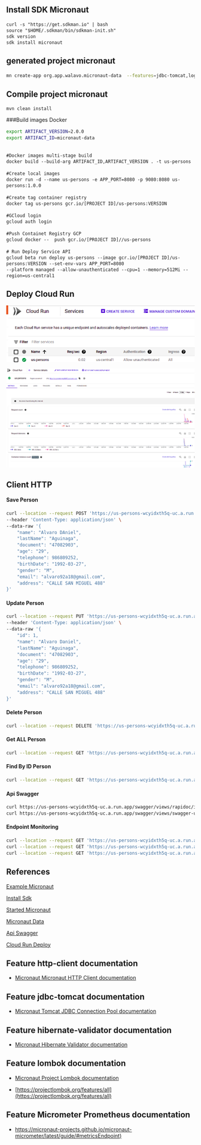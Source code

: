 
## Install SDK Micronaut


```shell script
curl -s "https://get.sdkman.io" | bash
source "$HOME/.sdkman/bin/sdkman-init.sh"
sdk version
sdk install micronaut
```

## generated project micronaut

```bash
mn create-app org.app.walavo.micronaut-data  --features=jdbc-tomcat,logback,h2,data-jpa,hibernate-validator,lombok --lang=java  --build=maven
```

## Compile project micronaut

```maven
mvn clean install
```

###Build images Docker

```bash
export ARTIFACT_VERSION=2.0.0
export ARTIFACT_ID=micronaut-data
```

```docker

#Docker images multi-stage build
docker build --build-arg ARTIFACT_ID,ARTIFACT_VERSION . -t us-persons

#Create local images 
docker run -d --name us-persons -e APP_PORT=8080 -p 9080:8080 us-persons:1.0.0

#Create tag container registry 
docker tag us-persons gcr.io/[PROJECT ID]/us-persons:VERSION

#GCloud login
gcloud auth login

#Push Containet Registry GCP
gcloud docker --  push gcr.io/[PROJECT ID]//us-persons

# Run Deploy Service API
gcloud beta run deploy us-persons --image gcr.io/[PROJECT ID]/us-persons:VERSION --set-env-vars APP_PORT=8080
--platform managed --allow-unauthenticated --cpu=1 --memory=512Mi --region=us-central1
```

## Deploy Cloud Run
![deploy](../images/cloudrun-service.png)

![deploy](../images/cloud-run.png)
## Client HTTP

#### Save Person

```bash
curl --location --request POST 'https://us-persons-wcyidxth5q-uc.a.run.app/api/v1/persons' \
--header 'Content-Type: application/json' \
--data-raw '{
    "name": "Alvaro DAniel",
    "lastName": "Aguinaga",
    "document": "47082903",
    "age": "29",
    "telephone": 986809252,
    "birthDate": "1992-03-27",
    "gender": "M",
    "email": "alvaro92a18@gmail.com",
    "address": "CALLE SAN MIGUEL 488"
}'
```

#### Update Person

```bash
curl --location --request PUT 'https://us-persons-wcyidxth5q-uc.a.run.app/api/v1/persons' \
--header 'Content-Type: application/json' \
--data-raw '{
    "id": 1,
    "name": "Alvaro Daniel",
    "lastName": "Aguinaga",
    "document": "47082903",
    "age": "29",
    "telephone": 986809252,
    "birthDate": "1992-03-27",
    "gender": "M",
    "email": "alvaro92a18@gmail.com",
    "address": "CALLE SAN MIGUEL 488"
}'
```
#### Delete Person

```bash
curl --location --request DELETE 'https://us-persons-wcyidxth5q-uc.a.run.app/api/v1/persons/1'
```

#### Get ALL Person

```bash
curl --location --request GET 'https://us-persons-wcyidxth5q-uc.a.run.app/api/v1/persons'
```

#### Find By ID Person

```bash
curl --location --request GET 'https://us-persons-wcyidxth5q-uc.a.run.app/api/v1/persons/1'
```

#### Api Swagger

```bash
curl https://us-persons-wcyidxth5q-uc.a.run.app/swagger/views/rapidoc/index.html
curl https://us-persons-wcyidxth5q-uc.a.run.app/swagger/views/swagger-ui/index.html
```

#### Endpoint Monitoring

```bash
curl --location --request GET 'https://us-persons-wcyidxth5q-uc.a.run.app/health'
curl --location --request GET 'https://us-persons-wcyidxth5q-uc.a.run.app/metrics'
curl --location --request GET 'https://us-persons-wcyidxth5q-uc.a.run.app/routes'
```

## References

[Example Micronaut](https://medium.com/danieldiasjava/creating-a-rest-application-with-micronaut-30a001b3c38b)

[Install Sdk](https://sdkman.io/install)

[Started Micronaut](https://micronaut-projects.github.io/micronaut-starter/latest/guide/#installation)

[Micronaut Data](https://altkomsoftware.pl/en/blog/micronaut-data/)

[Api Swagger](https://micronaut-projects.github.io/micronaut-openapi/latest/guide/index.html)

[Cloud Run Deploy](https://cloud.google.com/sdk/gcloud/reference/beta/run/deploy)

## Feature http-client documentation

- [Micronaut Micronaut HTTP Client documentation](https://docs.micronaut.io/latest/guide/index.html#httpClient)

## Feature jdbc-tomcat documentation

- [Micronaut Tomcat JDBC Connection Pool documentation](https://micronaut-projects.github.io/micronaut-sql/latest/guide/index.html#jdbc)

## Feature hibernate-validator documentation

- [Micronaut Hibernate Validator documentation](https://micronaut-projects.github.io/micronaut-hibernate-validator/latest/guide/index.html)

## Feature lombok documentation

- [Micronaut Project Lombok documentation](https://docs.micronaut.io/latest/guide/index.html#lombok)

- [https://projectlombok.org/features/all](https://projectlombok.org/features/all)

## Feature Micrometer Prometheus documentation

- [https://micronaut-projects.github.io/micronaut-micrometer/latest/guide/#metricsEndpoint)](https://micronaut-projects.github.io/micronaut-micrometer/latest/guide/#metricsEndpoint)